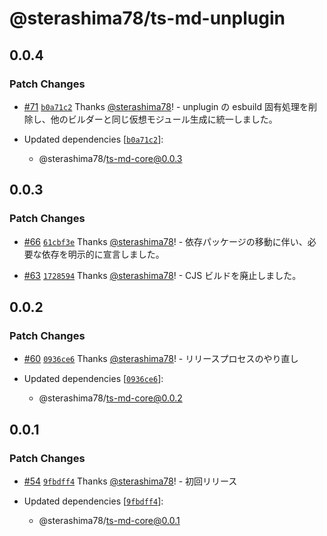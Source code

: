 # @sterashima78/ts-md-unplugin

## 0.0.4

### Patch Changes

- [#71](https://github.com/sterashima78/ts-md/pull/71) [`b0a71c2`](https://github.com/sterashima78/ts-md/commit/b0a71c2e669b90ee7bbb6d42e5a7845fbba8c133) Thanks [@sterashima78](https://github.com/sterashima78)! - unplugin の esbuild 固有処理を削除し、他のビルダーと同じ仮想モジュール生成に統一しました。

- Updated dependencies [[`b0a71c2`](https://github.com/sterashima78/ts-md/commit/b0a71c2e669b90ee7bbb6d42e5a7845fbba8c133)]:
  - @sterashima78/ts-md-core@0.0.3

## 0.0.3

### Patch Changes

- [#66](https://github.com/sterashima78/ts-md/pull/66) [`61cbf3e`](https://github.com/sterashima78/ts-md/commit/61cbf3e400e353d76a83b9edb70f66a88849e9c2) Thanks [@sterashima78](https://github.com/sterashima78)! - 依存パッケージの移動に伴い、必要な依存を明示的に宣言しました。

- [#63](https://github.com/sterashima78/ts-md/pull/63) [`1728594`](https://github.com/sterashima78/ts-md/commit/172859457a26ebaf14d6cf0c7a5723b9d4cdf856) Thanks [@sterashima78](https://github.com/sterashima78)! - CJS ビルドを廃止しました。

## 0.0.2

### Patch Changes

- [#60](https://github.com/sterashima78/ts-md/pull/60) [`0936ce6`](https://github.com/sterashima78/ts-md/commit/0936ce6de639715128b9cf816df3529ce0b3c369) Thanks [@sterashima78](https://github.com/sterashima78)! - リリースプロセスのやり直し

- Updated dependencies [[`0936ce6`](https://github.com/sterashima78/ts-md/commit/0936ce6de639715128b9cf816df3529ce0b3c369)]:
  - @sterashima78/ts-md-core@0.0.2

## 0.0.1

### Patch Changes

- [#54](https://github.com/sterashima78/ts-md/pull/54) [`9fbdff4`](https://github.com/sterashima78/ts-md/commit/9fbdff475e9e9db6a607a975563e9a8daf167ea1) Thanks [@sterashima78](https://github.com/sterashima78)! - 初回リリース

- Updated dependencies [[`9fbdff4`](https://github.com/sterashima78/ts-md/commit/9fbdff475e9e9db6a607a975563e9a8daf167ea1)]:
  - @sterashima78/ts-md-core@0.0.1
